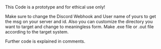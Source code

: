 This Code is a prototype and for ethical use only!

Make sure to change the Discord Webhook and User name of yours to get the msg on your server and id. 
Also you can customize the directory you want to target and change to meaningless form.
Make .exe file or .out file according to the target system.

Further code is explained in comments.
